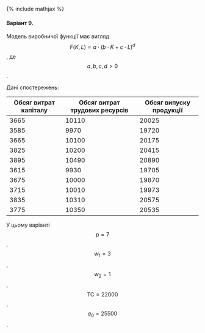 {% include mathjax %}

#### Варіант 9.

Модель виробничої функції має вигляд $$F(K, L) = a \cdot (b \cdot K + c \cdot L)^d$$, де $$a, b, c, d > 0$$.

Дані спостережень:

Обсяг витрат капіталу | Обсяг витрат трудових ресурсів | Обсяг випуску продукції
--------------------- | ------------------------------ | -----------------------
3665 | 10110 | 20025
3585 | 9970 | 19720
3665 | 10100 | 20175
3825 | 10200 | 20415
3895 | 10490 | 20890
3615 | 9930 | 19705
3675 | 10000 | 19870
3715 | 10010 | 19973
3835 | 10310 | 20575
3775 | 10350 | 20535

У цьому варіанті $$p = 7$$, $$w_1 = 3$$, $$w_2 = 1$$, $$\text{TC} = 22000$$, $$q_0 = 25500$$.
